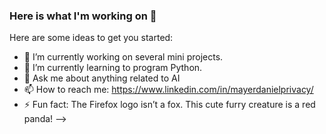 ### Here is what I'm working on 👋

Here are some ideas to get you started:

- 🔭 I’m currently working on several mini projects.
- 🌱 I’m currently learning to program Python.
- 💬 Ask me about anything related to AI
- 📫 How to reach me: https://www.linkedin.com/in/mayerdanielprivacy/
- ⚡ Fun fact: The Firefox logo isn’t a fox. This cute furry creature is a red panda!
-->
